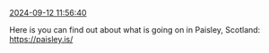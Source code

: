 [2024-09-12 11:56:40](https://mstdn.social/@hill_wanderer/113124455226183751)

Here is you can find out about what is going on in Paisley, Scotland: <a href="https://paisley.is/" target="_blank" rel="nofollow noopener noreferrer" translate="no">https://<span class="">paisley.is/</a>